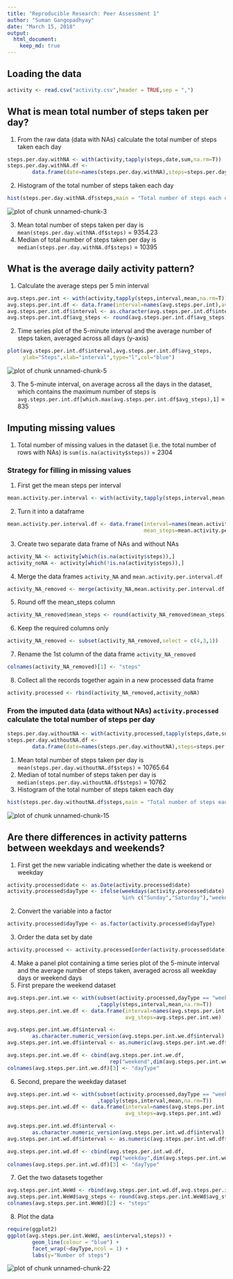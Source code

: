 ```yaml
---
title: "Reproducible Research: Peer Assessment 1"
author: "Suman Gangopadhyay"
date: "March 15, 2018"
output: 
  html_document:
    keep_md: true
---
```



## Loading the data

```r
activity <- read.csv("activity.csv",header = TRUE,sep = ",")
```
## What is mean total number of steps taken per day?
1. From the raw data (data with NAs) calculate the total number of steps taken each day

```r
steps.per.day.withNA <- with(activity,tapply(steps,date,sum,na.rm=T))
steps.per.day.withNA.df <- 
        data.frame(date=names(steps.per.day.withNA),steps=steps.per.day.withNA)
```
2. Histogram of the total number of steps taken each day

```r
hist(steps.per.day.withNA.df$steps,main = "Total number of steps each day",xlab = "steps per day")
```

![plot of chunk unnamed-chunk-3](figure/unnamed-chunk-3-1.png)

3. Mean total number of steps taken per day is `mean(steps.per.day.withNA.df$steps)` = 9354.23
4. Median of total number of steps taken per day is `median(steps.per.day.withNA.df$steps)` = 10395

## What is the average daily activity pattern?
1. Calculate the average steps per 5 min interval

```r
avg.steps.per.int <- with(activity,tapply(steps,interval,mean,na.rm=T))
avg.steps.per.int.df <- data.frame(interval=names(avg.steps.per.int),avg_steps=avg.steps.per.int)
avg.steps.per.int.df$interval <- as.character(avg.steps.per.int.df$interval)
avg.steps.per.int.df$avg_steps <- round(avg.steps.per.int.df$avg_steps)
```
2. Time series plot of the 5-minute interval and the average number of steps taken, averaged across all days (y-axis)

```r
plot(avg.steps.per.int.df$interval,avg.steps.per.int.df$avg_steps,
     ylab="Steps",xlab="interval",type="l",col="blue")
```

![plot of chunk unnamed-chunk-5](figure/unnamed-chunk-5-1.png)

3. The 5-minute interval, on average across all the days in the dataset, which contains the maximum number of steps is `avg.steps.per.int.df[which.max(avg.steps.per.int.df$avg_steps),1]` = 835

## Imputing missing values
1. Total number of missing values in the dataset (i.e. the total number of rows with NAs) is `sum(is.na(activity$steps))` = 2304

### Strategy for filling in missing values
1. First get the mean steps per interval

```r
mean.activity.per.interval <- with(activity,tapply(steps,interval,mean,na.rm=T))
```
2. Turn it into a dataframe

```r
mean.activity.per.interval.df <- data.frame(interval=names(mean.activity.per.interval),
                                            mean_steps=mean.activity.per.interval)
```
3. Create two separate data frame of NAs and without NAs

```r
activity_NA <- activity[which(is.na(activity$steps)),]
activity_noNA <- activity[which(!is.na(activity$steps)),]
```
4. Merge the data frames `activity_NA` and `mean.activity.per.interval.df`

```r
activity_NA_removed <- merge(activity_NA,mean.activity.per.interval.df,by = "interval")
```
5. Round off the mean_steps column

```r
activity_NA_removed$mean_steps <- round(activity_NA_removed$mean_steps)
```
6. Keep the required columns only

```r
activity_NA_removed <- subset(activity_NA_removed,select = c(4,3,1))
```
7. Rename the 1st column of the data frame `activity_NA_removed`

```r
colnames(activity_NA_removed)[1] <- "steps"
```
8. Collect all the records together again in a new processed data frame

```r
activity.processed <- rbind(activity_NA_removed,activity_noNA)
```

### From the imputed data (data without NAs) `activity.processed` calculate the total number of steps per day

```r
steps.per.day.withoutNA <- with(activity.processed,tapply(steps,date,sum,na.rm=T))
steps.per.day.withoutNA.df <- 
        data.frame(date=names(steps.per.day.withoutNA),steps=steps.per.day.withoutNA)
```
1. Mean total number of steps taken per day is `mean(steps.per.day.withoutNA.df$steps)` = 10765.64
2. Median of total number of steps taken per day is `median(steps.per.day.withoutNA.df$steps)` = 10762
3. Histogram of the total number of steps taken each day

```r
hist(steps.per.day.withoutNA.df$steps,main = "Total number of steps each day",xlab = "steps per day")
```

![plot of chunk unnamed-chunk-15](figure/unnamed-chunk-15-1.png)

## Are there differences in activity patterns between weekdays and weekends?
1. First get the new variable indicating whether the date is weekend or weekday

```r
activity.processed$date <- as.Date(activity.processed$date)
activity.processed$dayType <- ifelse(weekdays(activity.processed$date) 
                                     %in% c("Sunday","Saturday"),"weekend","weekday")
```
2. Convert the variable into a factor

```r
activity.processed$dayType <- as.factor(activity.processed$dayType)
```
3. Order the data set by date

```r
activity.processed <- activity.processed[order(activity.processed$date),]
```
4. Make a panel plot containing a time series plot of the 5-minute interval and the average number of steps taken, averaged across all weekday days or weekend days 
5. First prepare the weekend dataset

```r
avg.steps.per.int.we <- with(subset(activity.processed,dayType == "weekend")
                             ,tapply(steps,interval,mean,na.rm=T))
avg.steps.per.int.we.df <- data.frame(interval=names(avg.steps.per.int.we),
                                      avg_steps=avg.steps.per.int.we)

avg.steps.per.int.we.df$interval <- 
        as.character.numeric_version(avg.steps.per.int.we.df$interval)
avg.steps.per.int.we.df$interval <- as.numeric(avg.steps.per.int.we.df$interval)

avg.steps.per.int.we.df <- cbind(avg.steps.per.int.we.df,
                                 rep("weekend",dim(avg.steps.per.int.we.df)[1]))
colnames(avg.steps.per.int.we.df)[3] <- "dayType"
```
6. Second, prepare the weekday dataset

```r
avg.steps.per.int.wd <- with(subset(activity.processed,dayType == "weekday")
                             ,tapply(steps,interval,mean,na.rm=T))
avg.steps.per.int.wd.df <- data.frame(interval=names(avg.steps.per.int.wd),
                                      avg_steps=avg.steps.per.int.wd)

avg.steps.per.int.wd.df$interval <-
        as.character.numeric_version(avg.steps.per.int.wd.df$interval)
avg.steps.per.int.wd.df$interval <- as.numeric(avg.steps.per.int.wd.df$interval)

avg.steps.per.int.wd.df <- cbind(avg.steps.per.int.wd.df,
                                 rep("weekday",dim(avg.steps.per.int.wd.df)[1]))
colnames(avg.steps.per.int.wd.df)[3] <- "dayType"
```
7. Get the two datasets together

```r
avg.steps.per.int.WeWd <- rbind(avg.steps.per.int.wd.df,avg.steps.per.int.we.df)
avg.steps.per.int.WeWd$avg_steps <- round(avg.steps.per.int.WeWd$avg_steps)
colnames(avg.steps.per.int.WeWd)[2] <- "steps"
```
8. Plot the data

```r
require(ggplot2)
ggplot(avg.steps.per.int.WeWd, aes(interval,steps)) + 
        geom_line(colour = "blue") + 
        facet_wrap(~dayType,ncol = 1) +
        labs(y="Number of steps")
```

![plot of chunk unnamed-chunk-22](figure/unnamed-chunk-22-1.png)
